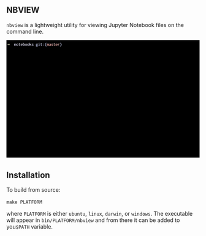 ## NBVIEW

`nbview` is a lightweight utility for viewing Jupyter Notebook files on the command line.

![nbview](screenshot.gif)

## Installation

To build from source:

`make PLATFORM`

where `PLATFORM` is either `ubuntu`, `linux`, `darwin`, or `windows`. The executable will appear in `bin/PLATFORM/nbview` and from there it can be added to you`$PATH` variable.